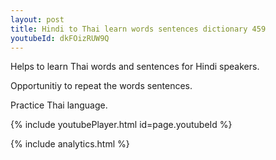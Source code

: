 ```yaml
---
layout: post
title: Hindi to Thai learn words sentences dictionary 459 
youtubeId: dkFOizRUW9Q
---
```

 
 
Helps to learn Thai words and sentences for Hindi speakers.

Opportunitiy to repeat the words sentences. 

Practice Thai language. 
 
{% include youtubePlayer.html id=page.youtubeId %}
 
 
{% include analytics.html %}